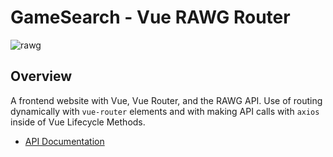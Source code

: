 # GameSearch - Vue RAWG Router

<div>
  <img alt="rawg" src="https://i0.wp.com/operationrainfall.com/wp-content/uploads/2019/06/RAWG-Featured.jpg?fit=1920%2C1080&ssl=1" />
</div>

## Overview

A frontend website with Vue, Vue Router, and the RAWG API. Use of routing dynamically with `vue-router` elements and with making API calls with `axios` inside of Vue Lifecycle Methods.

- [API Documentation](https://api.rawg.io/docs/)